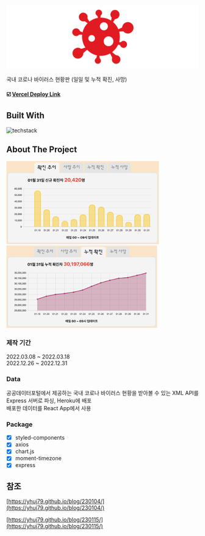 <img src="https://raw.githubusercontent.com/yhuj79/COVID-STAT/master/thumbnail/thumbnail.png" width="600">

국내 코로나 바이러스 현황판 (일일 및 누적 확진, 사망)
#### :ballot_box_with_check: <a target="_blank" rel="noopener noreferrer" href="https://covidstatkr.vercel.app">Vercel Deploy Link</a>

## Built With

<img src="https://skillicons.dev/icons?i=react,css,styledcomponents,express,heroku" alt="techstack" /> 

## About The Project

<div>
    <img src="https://raw.githubusercontent.com/yhuj79/COVID-STAT/master/thumbnail/1.png" width="400">
    <img src="https://raw.githubusercontent.com/yhuj79/COVID-STAT/master/thumbnail/2.png" width="395">
</div>

### 제작 기간

2022.03.08 ~ 2022.03.18<br>
2022.12.26 ~ 2022.12.31

### Data

공공데이터포털에서 제공하는 국내 코로나 바이러스 현황을 받아볼 수 있는 XML API를 Express 서버로 파싱, Heroku에 배포<br>
배포한 데이터를 React App에서 사용

### Package

- [x] styled-components
- [x] axios
- [x] chart.js
- [x] moment-timezone
- [x] express

## 참조

[https://yhuj79.github.io/blog/230104/](https://yhuj79.github.io/blog/230104/)

[https://yhuj79.github.io/blog/230115/](https://yhuj79.github.io/blog/230115/)